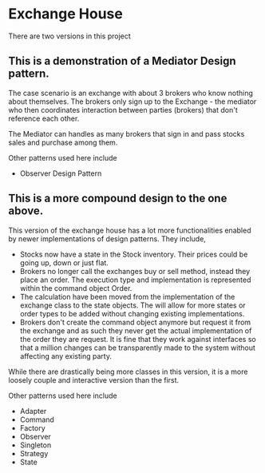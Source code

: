 # Exchange House

There are two versions in this project

## This is a demonstration of a Mediator Design pattern.
The case scenario is an exchange with about 3 brokers who know nothing about themselves.
The brokers only sign up to the Exchange - the mediator who then coordinates interaction between parties (brokers) that don't reference each other.
 
The Mediator can handles as many brokers that sign in and pass stocks sales and purchase among them.
 
Other patterns used here include
- Observer Design Pattern


## This is a more compound design to the one above.
This version of the exchange house has a lot more functionalities enabled by newer implementations of design patterns.
They include,
- Stocks now have a state in the Stock inventory. Their prices could be going up, down or just flat.
- Brokers no longer call the exchanges buy or sell method, instead they place an order. The execution type and implementation is represented within the command object Order.
- The calculation have been moved from the implementation of the exchange class to the state objects. The will allow for more states or order types to be added without changing existing implementations.
- Brokers don't create the command object anymore but request it from the exchange and as such they never get the actual implementation of the order they are request. It is fine that they work against interfaces so that a million changes can be transparently made to the system without affecting any existing party.

While there are drastically being more classes in this version, it is a more loosely couple and interactive version than the first.

Other patterns used here include
- Adapter 
- Command 
- Factory
- Observer 
- Singleton
- Strategy
- State